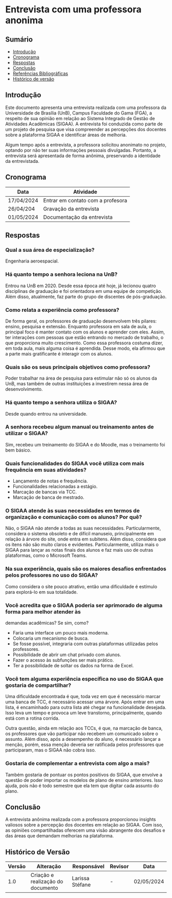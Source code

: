 # Entrevista com uma professora anonima
## Sumário
* [Introdução](#Introdução)
* [Cronograma](#Cronograma)
* [Respostas](#Respostas)
* [Conclusão](#Conclusão)
* [Referências Bibliográficas](#Referências-Bibliográficas)
* [Histórico de versão](#Histórico-de-versão)


## Introdução

Este documento apresenta uma entrevista realizada com uma professora da Universidade de Brasília (UnB), Campus Faculdade do Gama (FGA), a respeito de sua opinião em relação ao Sistema Integrado de Gestão de Atividades Acadêmicas (SIGAA). A entrevista foi conduzida como parte de um projeto de pesquisa que visa compreender as percepções dos docentes sobre a plataforma SIGAA e identificar áreas de melhoria.

 Algum tempo após a entrevista, a professora solicitou anonimato no projeto, optando por não ter suas informações pessoais divulgadas. Portanto, a entrevista será apresentada de forma anônima, preservando a identidade da entrevistada.

## Cronograma

| Data | Atividade |
| - | - |
|17/04/2024 | Entrar em contato com a profesora |
|26/04/204 | Gravação da entrevista |
|01/05/2024 | Documentação da entrevista |

## Respostas

### Qual a sua área de especialização?
Engenharia aeroespacial.

### Há quanto tempo a senhora leciona na UnB?
Entrou na UnB em 2020. Desde essa época até hoje, já lecionou quatro disciplinas de graduação e foi orientadora em uma equipe de competição. Além disso, atualmente, faz parte do grupo de discentes de pós-graduação.

### Como relata a experiência como professora?
De forma geral, os professores de graduação desenvolvem três pilares: ensino, pesquisa e extensão.
Enquanto professora em sala de aula, o principal foco é manter contato com os alunos e aprender com eles. Assim, ter interações com pessoas que estão entrando no mercado de trabalho, o que proporciona muito crescimento. Como essa professora costuma dizer, em toda aula, mais alguma coisa é aprendida.
Desse modo, ela afirmou que a parte mais gratificante é interagir com os alunos.

### Quais são os seus principais objetivos como professora?
Poder trabalhar na área de pesquisa para estimular não só os alunos da UnB, mas também de outras instituições a investirem nessa área de desenvolvimento.

### Há quanto tempo a senhora utiliza o SIGAA?
Desde quando entrou na universidade.
### A senhora recebeu algum manual ou treinamento antes de utilizar o SIGAA?
Sim, recebeu um treinamento do SIGAA e do Moodle, mas o treinamento foi bem básico.

### Quais funcionalidades do SIGAA você utiliza com mais frequência em suas atividades?
- Lançamento de notas e frequência.
- Funcionalidades relacionadas a estágio.
- Marcação de bancas via TCC.
- Marcação de banca de mestrado.

### O SIGAA atende às suas necessidades em termos de organização e comunicação com os alunos? Por quê?
Não, o SIGAA não atende a todas as suas necessidades. Particularmente, considera o sistema obsoleto e de difícil manuseio, principalmente em relação à árvore do site, onde entra em subitens. Além disso, considera que os itens não são muito claros e evidentes.
Particularmente, utiliza mais o SIGAA para lançar as notas finais dos alunos e faz mais uso de outras plataformas, como o Microsoft Teams.
### Na sua experiência, quais são os maiores desafios enfrentados pelos professores no uso do SIGAA?
Como considera o site pouco atrativo, então uma dificuldade é estímulo para explorá-lo em sua totalidade.

### Você acredita que o SIGAA poderia ser aprimorado de alguma forma para melhor atender às
demandas acadêmicas? Se sim, como?
- Faria uma interface um pouco mais moderna.
- Colocaria um mecanismo de busca.
- Se fosse possível, integraria com outras plataformas utilizadas pelos professores.
- Possibilidade de abrir um chat privado com alunos.
- Fazer o acesso às subfunções ser mais prático.
- Ter a possibilidade de soltar os dados na forma de Excel.
### Você tem alguma experiência específica no uso do SIGAA que gostaria de compartilhar?
Uma dificuldade encontrada é que, toda vez em que é necessário marcar uma banca de TCC, é necessário acessar uma árvore. Após entrar em uma lista, é encaminhado para outra lista até chegar na funcionalidade desejada. Isso leva um tempo e provoca um leve transtorno, principalmente, quando está com a rotina corrida.

Outra questão, ainda em relação aos TCCs, é que, na marcação de banca, os professores que vão participar não recebem um comunicado sobre o assunto. Além disso, após a desempenho do aluno, é necessário lançar a menção, porém, essa menção deveria ser ratificada pelos professores que participaram, mas o SIGAA não cobra isso.

### Gostaria de complementar a entrevista com algo a mais?
Também gostaria de pontuar os pontos positivos do SIGAA, que envolve a questão de poder importar os modelos de plano de ensino anteriores. Isso ajuda, pois não é todo semestre que ela tem que digitar cada assunto do plano.

## Conclusão

 A entrevista anônima realizada com a professora proporcionou insights valiosos sobre a percepção dos docentes em relação ao SIGAA. Com isso, as opiniões compartilhadas oferecem uma visão abrangente dos desafios e das áreas que demandam melhorias na plataforma.

 ## Histórico de Versão

| Versão | Alteração | Responsável | Revisor | Data |
| - | - | - | - | - |
| 1.0 | Criação e realização do documento | Larissa Stéfane | - | 02/05/2024 |
